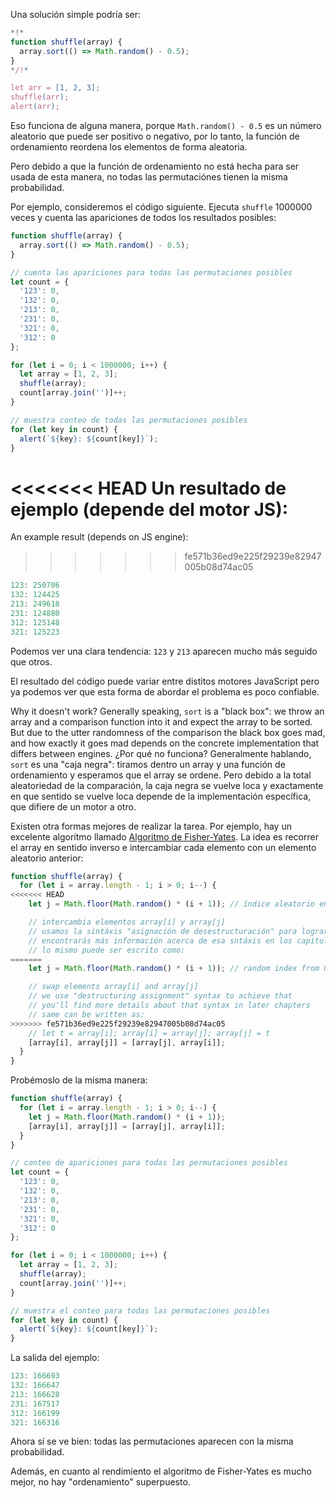 Una solución simple podría ser:

```js run
*!*
function shuffle(array) {
  array.sort(() => Math.random() - 0.5);
}
*/!*

let arr = [1, 2, 3];
shuffle(arr);
alert(arr);
```

Eso funciona de alguna manera, porque `Math.random() - 0.5` es un número aleatorio que puede ser positivo o negativo, por lo tanto, la función de ordenamiento reordena los elementos de forma aleatoria.

Pero debido a que la función de ordenamiento no está hecha para ser usada de esta manera, no todas las permutaciónes tienen la misma probabilidad.

Por ejemplo, consideremos el código siguiente. Ejecuta `shuffle` 1000000 veces y cuenta las apariciones de todos los resultados posibles:

```js run
function shuffle(array) {
  array.sort(() => Math.random() - 0.5);
}

// cuenta las apariciones para todas las permutaciones posibles
let count = {
  '123': 0,
  '132': 0,
  '213': 0,
  '231': 0,
  '321': 0,
  '312': 0
};

for (let i = 0; i < 1000000; i++) {
  let array = [1, 2, 3];
  shuffle(array);
  count[array.join('')]++;
}

// muestra conteo de todas las permutaciones posibles
for (let key in count) {
  alert(`${key}: ${count[key]}`);
}
```

<<<<<<< HEAD
Un resultado de ejemplo (depende del motor JS):
=======
An example result (depends on JS engine):
>>>>>>> fe571b36ed9e225f29239e82947005b08d74ac05

```js
123: 250706
132: 124425
213: 249618
231: 124880
312: 125148
321: 125223
```

Podemos ver una clara tendencia: `123` y `213` aparecen mucho más seguido que otros.

El resultado del código puede variar entre distitos motores JavaScript pero ya podemos ver que esta forma de abordar el problema es poco confiable.

Why it doesn't work? Generally speaking, `sort` is a "black box": we throw an array and a comparison function into it and expect the array to be sorted. But due to the utter randomness of the comparison the black box goes mad, and how exactly it goes mad depends on the concrete implementation that differs between engines.
¿Por qué no funciona? Generalmente hablando, `sort` es una "caja negra": tiramos dentro un array y una función de ordenamiento y esperamos que el array se ordene. Pero debido a la total aleatoriedad de la comparación, la caja negra se vuelve loca y exactamente en que sentido se vuelve loca depende de la implementación específica, que difiere de un motor a otro.

Existen otra formas mejores de realizar la tarea. Por ejemplo, hay un excelente algorítmo llamado [Algoritmo de Fisher-Yates](https://es.wikipedia.org/wiki/Algoritmo_de_Fisher-Yates). La idea es recorrer el array en sentido inverso e intercambiar cada elemento con un elemento aleatorio anterior:

```js
function shuffle(array) {
  for (let i = array.length - 1; i > 0; i--) {
<<<<<<< HEAD
    let j = Math.floor(Math.random() * (i + 1)); // índice aleatorio entre 0 e i

    // intercambia elementos array[i] y array[j]
    // usamos la sintáxis "asignación de desestructuración" para lograr eso
    // encontrarás más información acerca de esa sntáxis en los capítulos siguientes
    // lo mismo puede ser escrito como:
=======
    let j = Math.floor(Math.random() * (i + 1)); // random index from 0 to i

    // swap elements array[i] and array[j]
    // we use "destructuring assignment" syntax to achieve that
    // you'll find more details about that syntax in later chapters
    // same can be written as:
>>>>>>> fe571b36ed9e225f29239e82947005b08d74ac05
    // let t = array[i]; array[i] = array[j]; array[j] = t
    [array[i], array[j]] = [array[j], array[i]];
  }
}
```

Probémoslo de la misma manera:

```js run
function shuffle(array) {
  for (let i = array.length - 1; i > 0; i--) {
    let j = Math.floor(Math.random() * (i + 1));
    [array[i], array[j]] = [array[j], array[i]];
  }
}

// conteo de apariciones para todas las permutaciones posibles
let count = {
  '123': 0,
  '132': 0,
  '213': 0,
  '231': 0,
  '321': 0,
  '312': 0
};

for (let i = 0; i < 1000000; i++) {
  let array = [1, 2, 3];
  shuffle(array);
  count[array.join('')]++;
}

// muestra el conteo para todas las permutaciones posibles
for (let key in count) {
  alert(`${key}: ${count[key]}`);
}
```

La salida del ejemplo:

```js
123: 166693
132: 166647
213: 166628
231: 167517
312: 166199
321: 166316
```

Ahora sí se ve bien: todas las permutaciones aparecen con la misma probabilidad.

Además, en cuanto al rendimiento el algoritmo de Fisher-Yates es mucho mejor, no hay "ordenamiento" superpuesto.
